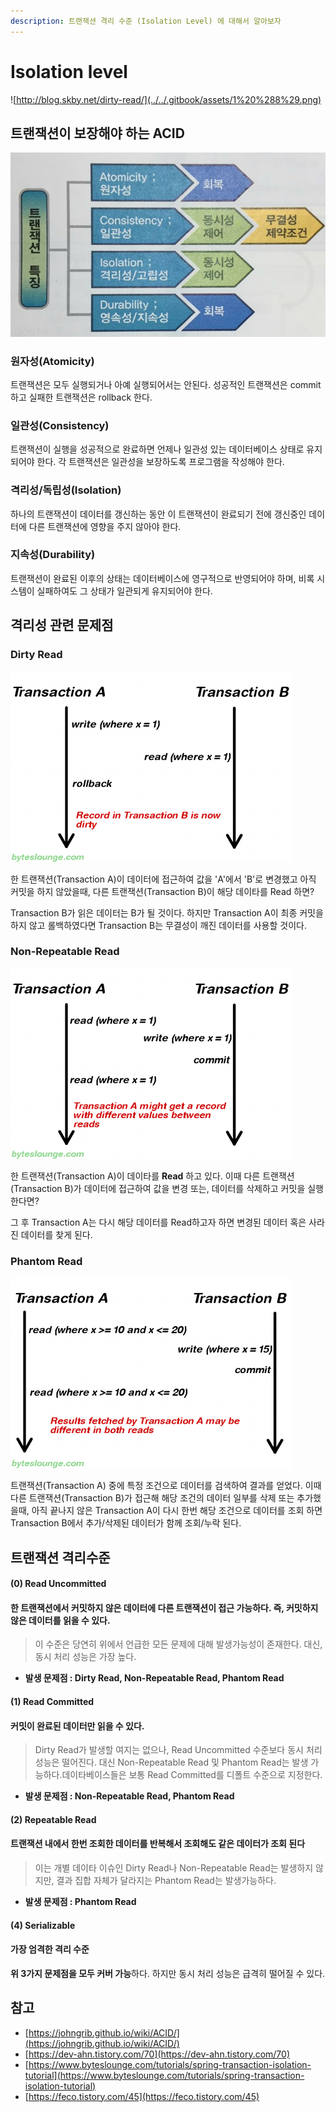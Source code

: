 ```yaml
---
description: 트랜잭션 격리 수준 (Isolation Level) 에 대해서 알아보자
---
```


# Isolation level

![http://blog.skby.net/dirty-read/](../../.gitbook/assets/1%20%288%29.png)

## 트랜잭션이 보장해야 하는 ACID

![](../../.gitbook/assets/111.jpg)

### 원자성\(Atomicity\)

트랜잭션은 모두 실행되거나 아예 실행되어서는 안된다. 성공적인 트랜잭션은 commit 하고 실패한 트랜잭션은 rollback 한다.

### 일관성\(Consistency\)

트랜잭션이 실행을 성공적으로 완료하면 언제나 일관성 있는 데이터베이스 상태로 유지되어야 한다. 각 트랜잭션은 일관성을 보장하도록 프로그램을 작성해야 한다.

### 격리성/독립성\(Isolation\)

하나의 트랜잭션이 데이터를 갱신하는 동안 이 트랜잭션이 완료되기 전에 갱신중인 데이터에 다른 트랜잭션에 영향을 주지 않아야 한다.

### 지속성\(Durability\)

트랜잭션이 완료된 이후의 상태는 데이터베이스에 영구적으로 반영되어야 하며, 비록 시스템이 실패하여도 그 상태가 일관되게 유지되어야 한다.

## 격리성 관련 문제점

### Dirty Read

![](../../.gitbook/assets/222%20%282%29.png)

한 트랜잭션\(Transaction A\)이 데이터에 접근하여 값을 'A'에서 'B'로 변경했고 아직 커밋을 하지 않았을때, 다른 트랜잭션\(Transaction B\)이 해당 데이타를 Read 하면?

Transaction B가 읽은 데이터는 B가 될 것이다. 하지만 Transaction A이 최종 커밋을 하지 않고 롤백하였다면 Transaction B는 무결성이 깨진 데이터를 사용할 것이다.

### Non-Repeatable Read

![](../../.gitbook/assets/333%20%281%29.png)

한 트랜잭션\(Transaction A\)이 데이타를 **Read** 하고 있다. 이때 다른 트랜잭션\(Transaction B\)가 데이터에 접근하여 값을 변경 또는, 데이터를 삭제하고 커밋을 실행한다면?

그 후 Transaction A는 다시 해당 데이터를 Read하고자 하면 변경된 데이터 혹은 사라진 데이터를 찾게 된다.

### Phantom Read

![](../../.gitbook/assets/444.png)

트랜잭션\(Transaction A\) 중에 특정 조건으로 데이터를 검색하여 결과를 얻었다. 이때 다른 트랜잭션\(Transaction B\)가 접근해 해당 조건의 데이터 일부를 삭제 또는 추가했을때, 아직 끝나지 않은 Transaction A이 다시 한번 해당 조건으로 데이터를 조회 하면 Transaction B에서 추가/삭제된 데이터가 함께 조회/누락 된다.

## 트랜잭션 격리수준

#### \(0\) Read Uncommitted

#### 한 트랜잭션에서 커밋하지 않은 데이터에 다른 트랜잭션이 접근 가능하다. 즉, 커밋하지 않은 데이터를 읽을 수 있다.

> 이 수준은 당연히 위에서 언급한 모든 문제에 대해 발생가능성이 존재한다. 대신, 동시 처리 성능은 가장 높다.

* **발생 문제점 : Dirty Read, Non-Repeatable Read, Phantom Read**

#### \(1\) Read Committed

#### 커밋이 완료된 데이터만 읽을 수 있다.

> Dirty Read가 발생할 여지는 없으나, Read Uncommitted 수준보다 동시 처리 성능은 떨어진다.  대신 Non-Repeatable Read 및 Phantom Read는 발생 가능하다.데이타베이스들은 보통 Read Committed를 디폴트 수준으로 지정한다.

* **발생 문제점 : Non-Repeatable Read, Phantom Read**

#### \(2\) Repeatable Read

#### 트랜잭션 내에서 한번 조회한 데이터를 반복해서 조회해도 같은 데이터가 조회 된다

> 이는 개별 데이타 이슈인 Dirty Read나 Non-Repeatable Read는 발생하지 않지만, 결과 집합 자체가 달라지는 Phantom Read는 발생가능하다.

* **발생 문제점 : Phantom Read**

#### \(4\) Serializable

#### 가장 엄격한 격리 수준

**위 3가지 문제점을 모두 커버 가능**하다. 하지만 동시 처리 성능은 급격히 떨어질 수 있다.

## 참고

* [https://johngrib.github.io/wiki/ACID/](https://johngrib.github.io/wiki/ACID/)
* [https://dev-ahn.tistory.com/70](https://dev-ahn.tistory.com/70)
* [https://www.byteslounge.com/tutorials/spring-transaction-isolation-tutorial](https://www.byteslounge.com/tutorials/spring-transaction-isolation-tutorial)
* [https://feco.tistory.com/45](https://feco.tistory.com/45)


